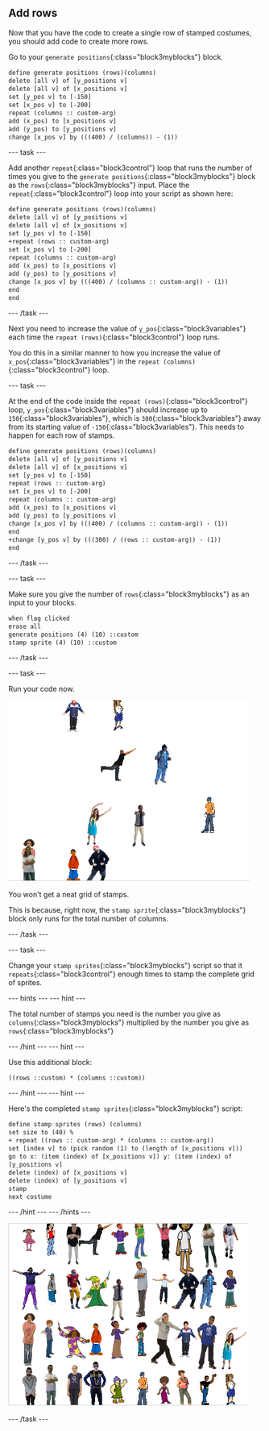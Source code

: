 ## Add rows

Now that you have the code to create a single row of stamped costumes, you should add code to create more rows.

Go to your `generate positions`{:class="block3myblocks"} block.

```blocks3
define generate positions (rows)(columns)
delete [all v] of [y_positions v]
delete [all v] of [x_positions v]
set [y_pos v] to [-150]
set [x_pos v] to [-200]
repeat (columns :: custom-arg)
add (x_pos) to [x_positions v]
add (y_pos) to [y_positions v]
change [x_pos v] by (((400) / (columns)) - (1))
```

\--- task \---

Add another `repeat`{:class="block3control"} loop that runs the number of times you give to the `generate positions`{:class="block3myblocks"} block as the `rows`{:class="block3myblocks"} input. Place the `repeat`{:class="block3control"} loop into your script as shown here:

```blocks3
define generate positions (rows)(columns)
delete [all v] of [y_positions v]
delete [all v] of [x_positions v]
set [y_pos v] to [-150]
+repeat (rows :: custom-arg)
set [x_pos v] to [-200]
repeat (columns :: custom-arg)
add (x_pos) to [x_positions v]
add (y_pos) to [y_positions v]
change [x_pos v] by (((400) / (columns :: custom-arg)) - (1))
end
end
```

\--- /task \---

Next you need to increase the value of `y_pos`{:class="block3variables"} each time the `repeat (rows)`{:class="block3control"} loop runs.

You do this in a similar manner to how you increase the value of `x_pos`{:class="block3variables"} in the `repeat (columns)`{:class="block3control"} loop.

\--- task \---

At the end of the code inside the `repeat (rows)`{:class="block3control"} loop, `y_pos`{:class="block3variables"} should increase up to `150`{:class="block3variables"}, which is `300`{:class="block3variables"} away from its starting value of `-150`{:class="block3variables"}. This needs to happen for each row of stamps.

```blocks3
define generate positions (rows)(columns)
delete [all v] of [y_positions v]
delete [all v] of [x_positions v]
set [y_pos v] to [-150]
repeat (rows :: custom-arg)
set [x_pos v] to [-200]
repeat (columns :: custom-arg)
add (x_pos) to [x_positions v]
add (y_pos) to [y_positions v]
change [x_pos v] by (((400) / (columns :: custom-arg)) - (1))
end
+change [y_pos v] by (((300) / (rows :: custom-arg)) - (1))
end
```

\--- /task \---

\--- task \---

Make sure you give the number of `rows`{:class="block3myblocks"} as an input to your blocks.

```blocks3
when flag clicked
erase all
generate positions (4) (10) ::custom
stamp sprite (4) (10) ::custom
```

\--- /task \---

\--- task \---

Run your code now.

![mess of stamps](images/mess_stamps.png)

You won't get a neat grid of stamps.

This is because, right now, the `stamp sprite`{:class="block3myblocks"} block only runs for the total number of columns.

\--- /task \---

\--- task \---

Change your `stamp sprites`{:class="block3myblocks"} script so that it `repeats`{:class="block3control"} enough times to stamp the complete grid of sprites.

\--- hints \--- \--- hint \---

The total number of stamps you need is the number you give as `columns`{:class="block3myblocks"} multiplied by the number you give as `rows`{:class="block3myblocks"}

\--- /hint \--- \--- hint \---

Use this additional block:

```blocks3
((rows ::custom) * (columns ::custom))
```

\--- /hint \--- \--- hint \---

Here's the completed `stamp sprites`{:class="block3myblocks"} script:

```blocks3
define stamp sprites (rows) (columns)
set size to (40) %
+ repeat ((rows :: custom-arg) * (columns :: custom-arg))
set [index v] to (pick random (1) to (length of [x_positions v]))
go to x: (item (index) of [x_positions v]) y: (item (index) of [y_positions v]
delete (index) of [x_positions v]
delete (index) of [y_positions v]
stamp
next costume
```

\--- /hint \--- \--- /hints \---

![ordered grid](images/nice_grid.png)

\--- /task \---